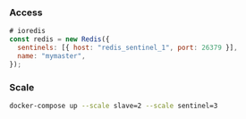 ### Access

```javascript
# ioredis
const redis = new Redis({
  sentinels: [{ host: "redis_sentinel_1", port: 26379 }],
  name: "mymaster",
});
```

### Scale

```bash
docker-compose up --scale slave=2 --scale sentinel=3
```
